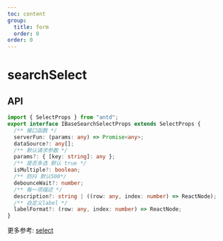 ```yaml
---
toc: content
group:
  title: form
  order: 0
order: 0
---
```


# searchSelect
<code src='./demos/BusinessSearchSelectDemo.tsx'></code>

## API
```typeScript
import { SelectProps } from "antd";
export interface IBaseSearchSelectProps extends SelectProps {
  /** 接口函数 */
  serverFun: (params: any) => Promise<any>;
  dataSource?: any[];
  /** 默认请求参数 */
  params?: { [key: string]: any };
  /** 是否多选 默认 true */
  isMultiple?: boolean;
  /** 防抖 默认500*/
  debounceWait?: number;
  /** 每一项描述 */
  description?: string | ((row: any, index: number) => ReactNode);
  /** 自定义label */
  labelFormat?: (row: any, index: number) => ReactNode;
}
```

更多参考: [select](https://ant.design/components/select-cn)